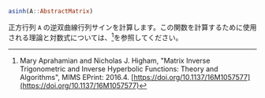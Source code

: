 ```julia
asinh(A::AbstractMatrix)
```

正方行列 `A` の逆双曲線行列サインを計算します。この関数を計算するために使用される理論と対数式については、[^AH16_5]を参照してください。

[^AH16_5]: Mary Aprahamian and Nicholas J. Higham, "Matrix Inverse Trigonometric and Inverse Hyperbolic Functions: Theory and Algorithms", MIMS EPrint: 2016.4. [https://doi.org/10.1137/16M1057577](https://doi.org/10.1137/16M1057577)
